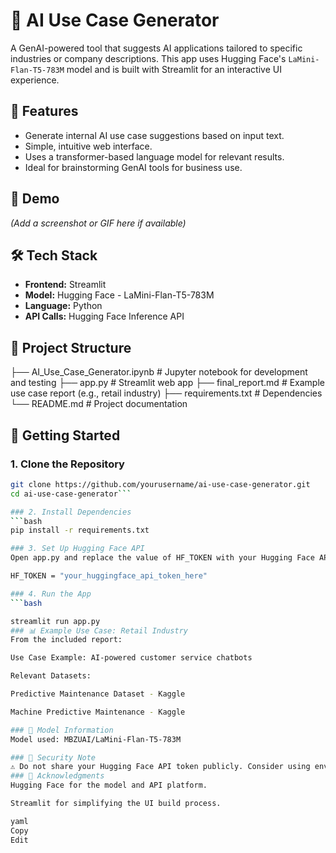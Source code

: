 # 🧠 AI Use Case Generator

A GenAI-powered tool that suggests AI applications tailored to specific industries or company descriptions. This app uses Hugging Face's `LaMini-Flan-T5-783M` model and is built with Streamlit for an interactive UI experience.

## 🚀 Features

- Generate internal AI use case suggestions based on input text.
- Simple, intuitive web interface.
- Uses a transformer-based language model for relevant results.
- Ideal for brainstorming GenAI tools for business use.

## 📸 Demo

*(Add a screenshot or GIF here if available)*

## 🛠 Tech Stack

- **Frontend:** Streamlit  
- **Model:** Hugging Face - LaMini-Flan-T5-783M  
- **Language:** Python  
- **API Calls:** Hugging Face Inference API

## 📂 Project Structure

├── AI_Use_Case_Generator.ipynb # Jupyter notebook for development and testing
├── app.py # Streamlit web app
├── final_report.md # Example use case report (e.g., retail industry)
├── requirements.txt # Dependencies
└── README.md # Project documentation

## 🧪 Getting Started

### 1. Clone the Repository

```bash
git clone https://github.com/yourusername/ai-use-case-generator.git
cd ai-use-case-generator```

### 2. Install Dependencies
```bash
pip install -r requirements.txt

### 3. Set Up Hugging Face API
Open app.py and replace the value of HF_TOKEN with your Hugging Face API token:

HF_TOKEN = "your_huggingface_api_token_here"

### 4. Run the App
```bash

streamlit run app.py
### 📊 Example Use Case: Retail Industry
From the included report:

Use Case Example: AI-powered customer service chatbots

Relevant Datasets:

Predictive Maintenance Dataset - Kaggle

Machine Predictive Maintenance - Kaggle

### 🤖 Model Information
Model used: MBZUAI/LaMini-Flan-T5-783M

### 🔐 Security Note
⚠️ Do not share your Hugging Face API token publicly. Consider using environment variables or a .env file to manage secrets.
### 🙌 Acknowledgments
Hugging Face for the model and API platform.

Streamlit for simplifying the UI build process.

yaml
Copy
Edit
